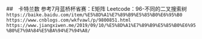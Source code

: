 ##　卡特兰数
参考7月蓝桥杯省赛：E矩阵
Leetcode：96-不同的二叉搜索树
`https://baike.baidu.com/item/%E5%8D%A1%E7%89%B9%E5%85%B0%E6%95%B0`
`https://www.cnblogs.com/wkfvawl/p/9800851.html`
`https://www.jiangxiwen.me/2019/09/10/%E5%8D%A1%E7%89%B9%E5%85%B0%E6%95%B0%E7%9A%84%E5%BA%94%E7%94%A8/`